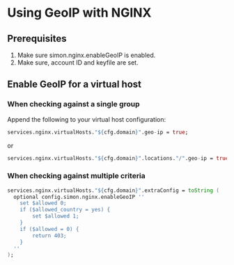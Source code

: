 # Using GeoIP with NGINX

## Prerequisites

1. Make sure simon.nginx.enableGeoIP is enabled.
2. Make sure, account ID and keyfile are set.

## Enable GeoIP for a virtual host

### When checking against a single group

Append the following to your virtual host configuration:

```nix
services.nginx.virtualHosts."${cfg.domain}".geo-ip = true;
```

or

```nix
services.nginx.virtualHosts."${cfg.domain}".locations."/".geo-ip = true;
```

### When checking against multiple criteria

```nix
services.nginx.virtualHosts."${cfg.domain}".extraConfig = toString (
  optional config.simon.nginx.enableGeoIP ''
    set $allowed 0;
    if ($allowed_country = yes) {
        set $allowed 1;
    }
    if ($allowed = 0) {
        return 403;
    }
  ''
);
```
